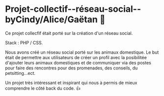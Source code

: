 # Projet-collectif--réseau-social--byCindy/Alice/Gaëtan 🐶

Ce projet collecfif était porté sur la création d'un réseau social.

Stack : PHP / CSS.

Nous avons créé un réseau social porté sur les animaux domestique. Le but était de permettre aux utilisateurs de créer un profil avec la posibilitée d'ajouter leurs animaux domestiques et de communiquer via des postes pour faire des rencontres pour des promenades, des conseils, du petsitting...ect. 

Un projet très intéressant et inspirant qui nous à permis de mieux comprendre le côté back du code. 👍
